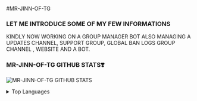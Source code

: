 #MR-JINN-OF-TG

### LET ME INTRODUCE SOME OF MY FEW INFORMATIONS

KINDLY NOW WORKING ON A GROUP MANAGER BOT ALSO MANAGING A UPDATES CHANNEL, SUPPORT GROUP, GLOBAL BAN LOGS GROUP CHANNEL , WEBSITE AND A BOT. 











### MR-JINN-OF-TG GITHUB STATS❣️
   
![MR-JINN-OF-TG GITHUB STATS](https://github-readme-stats.vercel.app/api?username=MR-JINN-OF-TG&include_all_commits=true&count_private=true&theme=white)

<details>
    <summary>Top Languages</summary>
    <br/>

[![Top Langs](https://github-readme-stats.vercel.app/api/top-langs/?username=MR-JINN-OF-TG)](https://github.com/MR-JINN-OF-TG) 
  


   
<a href="https://github.com/ryo-ma/github-profile-trophy">
        <img width="98%" alt="Trophy" src="https://github-profile-trophy.vercel.app/?username=MR-JINN-OF-TG&theme=tokyonight&row=1"/>
    </a>

<a href="https://github.com/ryo-ma/github-profile-trophy">
        <img width="98%" alt="Trophy" src="https://github-profile-trophy.vercel.app/?username=MR-JINN-OF-TG&theme=tokyonight&row=1"/>
    </a>
